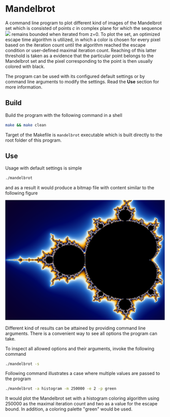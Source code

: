 # Mandelbrot #

A command line program to plot different kind of images of the Mandelbrot set which is consisted of points *c* in complex plane for which the sequence <img src="https://render.githubusercontent.com/render/math?math=z_{n%2B1} = z_{n}^2 %2B c"> remains bounded when iterated from z=0. To plot the set, an optimized escape time algorithm is utilized, in which a color is chosen for every pixel based on the iteration count until the algorithm reached the escape condition or user-defined maximal iteration count. Reaching of this latter threshold is taken as a evidence that the particular point belongs to the Mandelbrot set and the pixel corresponding to the point is then usually colored with black.

The program can be used with its configured default settings or by command line arguments to modify the settings. Read the **Use** section for more information.

## Build ##

Build the program with the following command in a shell

```bash
make && make clean
```

Target of the Makefile is `mandelbrot` executable which is built directly to the root folder of this program.

## Use ##

Usage with default settings is simple
```bash
./mandelbrot
```

and as a result it would produce a bitmap file with content similar to the following figure

![](docs/fractal_example.png)

Different kind of results can be attained by providing command line arguments. There is a convenient way to see all options the program can take.

To inspect all allowed options and their arguments, invoke the following command
```bash
./mandelbrot -s
```

Following command illustrates a case where multiple values are passed to the program
```bash
./mandelbrot -a histogram -m 250000 -e 2 -p green
```

It would plot the Mandelbrot set with a histogram coloring algorithm using 250000 as the maximal iteration count and two as a value for the escape bound. In addition, a coloring palette "green" would be used.
